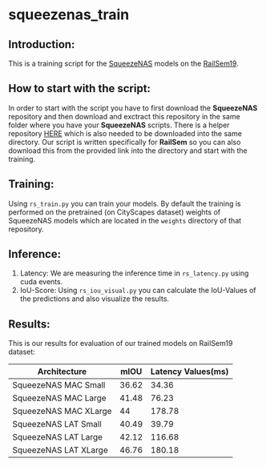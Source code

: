 # squeezenas_train

## Introduction:
This is a training script for the [SqueezeNAS](https://github.com/ashaw596/squeezenas) models
on the [RailSem19](https://wilddash.cc/railsem19).




## How to start with the script:
In order to start with the script you have to first download the **SqueezeNAS** repository and then download and exctract this repository in the same folder where you have your **SqueezeNAS** scripts. There is a helper repository [HERE](https://github.com/themozel/segmentation_models_pytorch.git) which is also needed to be downloaded into the same directory. Our script is written specifically for **RailSem** so you can also download this from the provided link into the directory and start with the training.


## Training:
Using `rs_train.py` you can train your models. By default the training is performed on the pretrained (on CityScapes dataset) weights of SqueezeNAS models which are located in the `weights` directory of that repository.

## Inference:
1. Latency: We are measuring the inference time in `rs_latency.py` using cuda events.
2. IoU-Score: Using `rs_iou_visual.py` you can calculate the IoU-Values of the predictions and also visualize the results.

## Results:
This is our results for evaluation of our trained models on RailSem19 dataset:

|     Architecture      |   mIOU   | Latency Values(ms) |
| -------------         | -------- |  ---------------   |
| SqueezeNAS MAC Small  |   36.62  |         34.36      |
| SqueezeNAS MAC Large  |   41.48  |         76.23      |
| SqueezeNAS MAC XLarge |   44     |         178.78     |
| SqueezeNAS LAT Small  |   40.49  |         39.79      |
| SqueezeNAS LAT Large  |   42.12  |         116.68     |
| SqueezeNAS LAT XLarge |   46.76  |         180.18     |





 





















